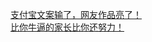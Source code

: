   
[支付宝文案输了，网友作品亮了！](http://www.dianyue.me/archives/201/2c6418fjakyi2jxl/)  
[比你牛逼的家长比你还努力！](http://www.dianyue.me/archives/894/vlpw8dx0hgdnrj4w/)